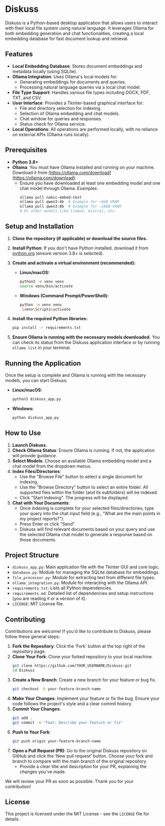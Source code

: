 # Diskuss

Diskuss is a Python-based desktop application that allows users to interact with their local file system using natural language. It leverages Ollama for both embedding generation and chat functionalities, creating a local embedding database for fast document lookup and retrieval.

## Features

*   **Local Embedding Database**: Stores document embeddings and metadata locally (using SQLite).
*   **Ollama Integration**: Uses Ollama's local models for:
    *   Generating embeddings for documents and queries.
    *   Processing natural language queries via a local chat model.
*   **File Type Support**: Handles various file types including DOCX, PDF, TXT, and CSV.
*   **User Interface**: Provides a Tkinter-based graphical interface for:
    *   File and directory selection for indexing.
    *   Selection of Ollama embedding and chat models.
    *   Chat window for queries and responses.
    *   Status check for Ollama service.
*   **Local Operations**: All operations are performed locally, with no reliance on external APIs (Ollama runs locally).

## Prerequisites

*   **Python 3.8+**
*   **Ollama**: You must have Ollama installed and running on your machine. Download it from [https://ollama.com/download](https://ollama.com/download).
    *   Ensure you have downloaded at least one embedding model and one chat model through Ollama. Examples:
        ```bash
        ollama pull nomic-embed-text
        ollama pull qwen3:4b  # Example for ~6GB VRAM
        ollama pull qwen3:8b  # Example for ~10GB VRAM 
        # Or other models like llama3, mistral, etc.
        ```

## Setup and Installation

1.  **Clone the repository (if applicable) or download the source files.**

2.  **Install Python**: If you don't have Python installed, download it from [python.org](https://www.python.org/) (ensure version 3.8+ is selected).

3.  **Create and activate a virtual environment (recommended):**

    *   **Linux/macOS:**
        ```bash
        python3 -m venv venv
        source venv/bin/activate
        ```

    *   **Windows (Command Prompt/PowerShell):**
        ```bash
        python -m venv venv
        .\venv\Scripts\activate
        ```

4.  **Install the required Python libraries:**
    ```bash
    pip install -r requirements.txt
    ```

5.  **Ensure Ollama is running with the necessary models downloaded.** You can check its status from the Diskuss application interface or by running `ollama list` in your terminal.

## Running the Application

Once the setup is complete and Ollama is running with the necessary models, you can start Diskuss:

*   **Linux/macOS:**
    ```bash
    python3 diskuss_app.py
    ```
*   **Windows:**
    ```bash
    python diskuss_app.py
    ```

## How to Use

1.  **Launch Diskuss.**
2.  **Check Ollama Status**: Ensure Ollama is running. If not, the application will provide guidance.
3.  **Select Models**: Choose an available Ollama embedding model and a chat model from the dropdown menus.
4.  **Index Files/Directories**:
    *   Use the "Browse File" button to select a single document for indexing.
    *   Use the "Browse Directory" button to select an entire folder. All supported files within the folder (and its subfolders) will be indexed.
    *   Click "Start Indexing". The progress will be displayed.
5.  **Chat with Your Documents**:
    *   Once indexing is complete for your selected files/directories, type your query into the chat input field (e.g., "What are the main points in my project reports?").
    *   Press Enter or click "Send".
    *   Diskuss will find relevant documents based on your query and use the selected Ollama chat model to generate a response based on those documents.

## Project Structure

*   `diskuss_app.py`: Main application file with the Tkinter GUI and core logic.
*   `database.py`: Module for managing the SQLite database for embeddings.
*   `file_processor.py`: Module for extracting text from different file types.
*   `ollama_integration.py`: Module for interacting with the Ollama API.
*   `requirements.txt`: Lists all Python dependencies.
*   `requirements.md`: Detailed list of dependencies and setup instructions (you are reading it or a version of it).
*   `LICENSE`: MIT License file.

## Contributing

Contributions are welcome! If you'd like to contribute to Diskuss, please follow these general steps:

1.  **Fork the Repository**: Click the 'Fork' button at the top right of the repository page.
2.  **Clone Your Fork**: Clone your forked repository to your local machine.
    ```bash
    git clone https://github.com/YOUR_USERNAME/Diskuss.git
    cd Diskuss
    ```
3.  **Create a New Branch**: Create a new branch for your feature or bug fix.
    ```bash
    git checkout -b your-feature-branch-name
    ```
4.  **Make Your Changes**: Implement your feature or fix the bug. Ensure your code follows the project's style and a clear commit history.
5.  **Commit Your Changes**:
    ```bash
    git add .
    git commit -m "feat: Describe your feature or fix"
    ```
6.  **Push to Your Fork**:
    ```bash
    git push origin your-feature-branch-name
    ```
7.  **Open a Pull Request (PR)**: Go to the original Diskuss repository on GitHub and click the 'New pull request' button. Choose your fork and branch to compare with the main branch of the original repository.
    *   Provide a clear title and description for your PR, explaining the changes you've made.

We will review your PR as soon as possible. Thank you for your contribution!

## License

This project is licensed under the MIT License - see the `LICENSE` file for details. 